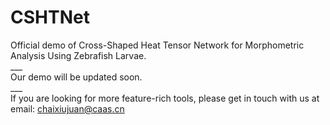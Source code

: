 # CSHTNet
Official demo of Cross-Shaped Heat Tensor Network for Morphometric Analysis Using Zebrafish Larvae. <br>
___ <br>
Our demo will be updated soon.<br>
___ <br>
If you are looking for more feature-rich tools, please get in touch with us at email: chaixiujuan@caas.cn
